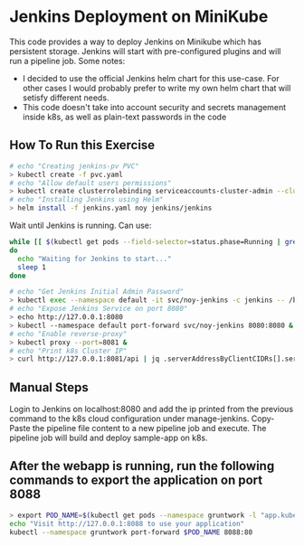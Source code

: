 # Jenkins Deployment on MiniKube

This code provides a way to deploy Jenkins on Minikube which has persistent storage. Jenkins will start with pre-configured plugins and will run a pipeline job.
Some notes:

- I decided to use the official Jenkins helm chart for this use-case. For other cases I would probably prefer to write my own helm chart that will setisfy different needs.
- This code doesn't take into account security and secrets management inside k8s, as well as plain-text passwords in the code

## How To Run this Exercise
``` sh
# echo "Creating jenkins-pv PVC"
> kubectl create -f pvc.yaml
# echo "Allow default users permissions"
> kubectl create clusterrolebinding serviceaccounts-cluster-admin --clusterrole=cluster-admin --group=system:serviceaccounts
# echo "Installing Jenkins using Helm"
> helm install -f jenkins.yaml noy jenkins/jenkins
```
Wait until Jenkins is running. Can use:
``` sh
while [[ $(kubectl get pods --field-selector=status.phase=Running | grep -v NAME | grep 2/2 | awk '{print $1}') != "noy-jenkins-0" ]]
do
  echo "Waiting for Jenkins to start..."
  sleep 1
done
```
``` sh
# echo "Get Jenkins Initial Admin Password"
> kubectl exec --namespace default -it svc/noy-jenkins -c jenkins -- /bin/cat /run/secrets/chart-admin-password && echo
# echo "Expose Jenkins Service on port 8080"
> echo http://127.0.0.1:8080
> kubectl --namespace default port-forward svc/noy-jenkins 8080:8080 &
# echo "Enable reverse-proxy"
> kubectl proxy --port=8081 &
# echo "Print k8s Cluster IP"
> curl http://127.0.0.1:8081/api | jq .serverAddressByClientCIDRs[].serverAddress
```
## Manual Steps
Login to Jenkins on localhost:8080 and add the ip printed from the previous command to the k8s cloud configuration under manage-jenkins.
Copy-Paste the pipeline file content to a new pipeline job and execute.
The pipeline job will build and deploy sample-app on k8s. 

## After the webapp is running, run the following commands to export the application on port 8088
``` sh
> export POD_NAME=$(kubectl get pods --namespace gruntwork -l "app.kubernetes.io/name=webapp,app.kubernetes.io/instance=my-webapp" -o jsonpath="{.items[0].metadata.name}")
echo "Visit http://127.0.0.1:8088 to use your application"
kubectl --namespace gruntwork port-forward $POD_NAME 8088:80
```